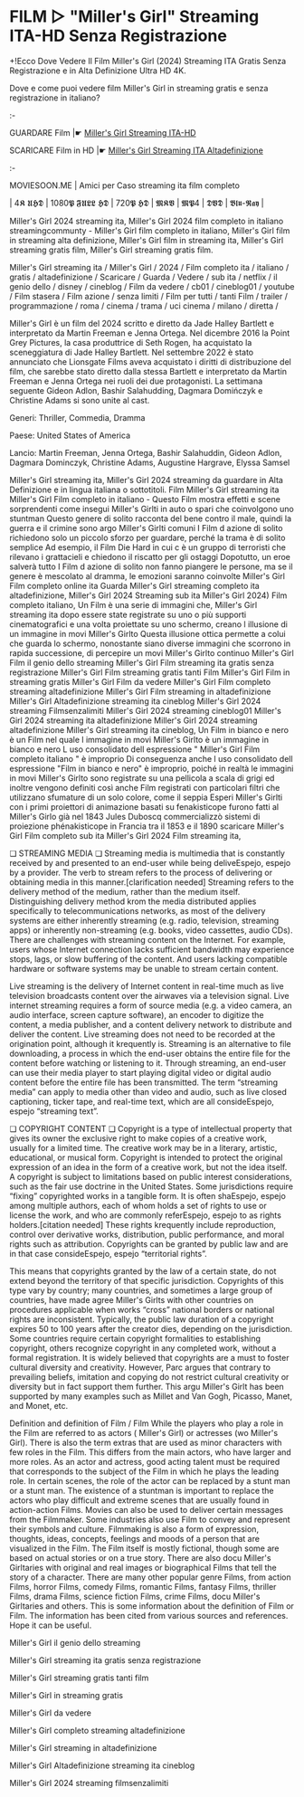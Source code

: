 # FILM ▷ "Miller's Girl" Streaming ITA-HD Senza Registrazione

+!Ecco Dove Vedere Il Film Miller's Girl (2024) Streaming ITA Gratis Senza Registrazione e in Alta Definizione Ultra HD 4K.

Dove e come puoi vedere film Miller's Girl in streaming gratis e senza registrazione in italiano?

:-

GUARDARE Film |☛ [Miller's Girl Streaming ITA-HD](https://moviesoon.me/it/film/millers-girl/1026436)

SCARICARE Film in HD |☛ [Miller's Girl Streaming ITA Altadefinizione](https://moviesoon.me/it/film/millers-girl/1026436)

:-

MOVIESOON.ME | Amici per Caso streaming ita film completo

| 4𝕶 𝖀𝕳𝕯 | 1080𝕻 𝕱𝖀𝕷𝕷 𝕳𝕯 | 720𝕻 𝕳𝕯 | 𝕸𝕶𝖁 | 𝕸𝕻4 | 𝕯𝖁𝕯 | 𝕭𝖑𝖚-𝕽𝖆𝖞 |

Miller's Girl 2024 streaming ita, Miller's Girl 2024 film completo in italiano streamingcommunty - Miller's Girl film completo in italiano, Miller's Girl film in streaming alta definizione, Miller's Girl film in streaming ita, Miller's Girl streaming gratis film, Miller's Girl streaming gratis film.

Miller's Girl streaming ita / Miller's Girl / 2024 / Film completo ita / italiano / gratis / altadefinizione / Scaricare / Guarda / Vedere / sub ita / netflix / il genio dello / disney / cineblog / Film da vedere / cb01 / cineblog01 / youtube / Film stasera / Film azione / senza limiti / Film per tutti / tanti Film / trailer / programmazione / roma / cinema / trama / uci cinema / milano / diretta /

Miller's Girl è un film del 2024 scritto e diretto da Jade Halley Bartlett e interpretato da Martin Freeman e Jenna Ortega. Nel dicembre 2016 la Point Grey Pictures, la casa produttrice di Seth Rogen, ha acquistato la sceneggiatura di Jade Halley Bartlett. Nel settembre 2022 è stato annunciato che Lionsgate Films aveva acquistato i diritti di distribuzione del film, che sarebbe stato diretto dalla stessa Bartlett e interpretato da Martin Freeman e Jenna Ortega nei ruoli dei due protagonisti. La settimana seguente Gideon Adlon, Bashir Salahudding, Dagmara Domińczyk e Christine Adams si sono unite al cast.

Generi: Thriller, Commedia, Dramma

Paese: United States of America

Lancio: Martin Freeman, Jenna Ortega, Bashir Salahuddin, Gideon Adlon, Dagmara Dominczyk, Christine Adams, Augustine Hargrave, Elyssa Samsel

Miller's Girl streaming ita, Miller's Girl 2024 streaming da guardare in Alta Definizione e in lingua italiana o sottotitoli. Film Miller's Girl streaming ita Miller's Girl Film completo in italiano - Questo Film mostra effetti e scene sorprendenti come insegui Miller's Girlti in auto o spari che coinvolgono uno stuntman Questo genere di solito racconta del bene contro il male, quindi la guerra e il crimine sono argo Miller's Girlti comuni I Film d azione di solito richiedono solo un piccolo sforzo per guardare, perché la trama è di solito semplice Ad esempio, il Film Die Hard in cui c è un gruppo di terroristi che rilevano i grattacieli e chiedono il riscatto per gli ostaggi Dopotutto, un eroe salverà tutto I Film d azione di solito non fanno piangere le persone, ma se il genere è mescolato al dramma, le emozioni saranno coinvolte Miller's Girl Film completo online ita Guarda Miller's Girl streaming completo ita altadefinizione, Miller's Girl 2024 Streaming sub ita Miller's Girl 2024) Film completo italiano, Un Film è una serie di immagini che, Miller's Girl streaming ita dopo essere state registrate su uno o più supporti cinematografici e una volta proiettate su uno schermo, creano l illusione di un immagine in movi Miller's Girlto Questa illusione ottica permette a colui che guarda lo schermo, nonostante siano diverse immagini che scorrono in rapida successione, di percepire un movi Miller's Girlto continuo Miller's Girl Film il genio dello streaming Miller's Girl Film streaming ita gratis senza registrazione Miller's Girl Film streaming gratis tanti Film Miller's Girl Film in streaming gratis Miller's Girl Film da vedere Miller's Girl Film completo streaming altadefinizione Miller's Girl Film streaming in altadefinizione Miller's Girl Altadefinizione streaming ita cineblog Miller's Girl 2024 streaming Filmsenzalimiti Miller's Girl 2024 streaming cineblog01 Miller's Girl 2024 streaming ita altadefinizione Miller's Girl 2024 streaming altadefinizione Miller's Girl streaming ita cineblog, Un Film in bianco e nero è un Film nel quale l immagine in movi Miller's Girlto è un immagine in bianco e nero L uso consolidato dell espressione " Miller's Girl Film completo italiano " è improprio Di conseguenza anche l uso consolidato dell espressione "Film in bianco e nero" è improprio, poiché in realtà le immagini in movi Miller's Girlto sono registrate su una pellicola a scala di grigi ed inoltre vengono definiti così anche Film registrati con particolari filtri che utilizzano sfumature di un solo colore, come il seppia Esperi Miller's Girlti con i primi proiettori di animazione basati su fenakisticope furono fatti al Miller's Girlo già nel 1843 Jules Duboscq commercializzò sistemi di proiezione phénakisticope in Francia tra il 1853 e il 1890 scaricare Miller's Girl Film completo sub ita Miller's Girl 2024 Film streaming ita,

❏ STREAMING MEDIA ❏ Streaming media is multimedia that is constantly received by and presented to an end-user while being deliveEspejo, espejo by a provider. The verb to stream refers to the process of delivering or obtaining media in this manner.[clarification needed] Streaming refers to the delivery method of the medium, rather than the medium itself. Distinguishing delivery method krom the media distributed applies specifically to telecommunications networks, as most of the delivery systems are either inherently streaming (e.g. radio, television, streaming apps) or inherently non-streaming (e.g. books, video cassettes, audio CDs). There are challenges with streaming content on the Internet. For example, users whose Internet connection lacks sufficient bandwidth may experience stops, lags, or slow buffering of the content. And users lacking compatible hardware or software systems may be unable to stream certain content.

Live streaming is the delivery of Internet content in real-time much as live television broadcasts content over the airwaves via a television signal. Live internet streaming requires a form of source media (e.g. a video camera, an audio interface, screen capture software), an encoder to digitize the content, a media publisher, and a content delivery network to distribute and deliver the content. Live streaming does not need to be recorded at the origination point, although it krequently is. Streaming is an alternative to file downloading, a process in which the end-user obtains the entire file for the content before watching or listening to it. Through streaming, an end-user can use their media player to start playing digital video or digital audio content before the entire file has been transmitted. The term “streaming media” can apply to media other than video and audio, such as live closed captioning, ticker tape, and real-time text, which are all consideEspejo, espejo “streaming text”.

❏ COPYRIGHT CONTENT ❏ Copyright is a type of intellectual property that gives its owner the exclusive right to make copies of a creative work, usually for a limited time. The creative work may be in a literary, artistic, educational, or musical form. Copyright is intended to protect the original expression of an idea in the form of a creative work, but not the idea itself. A copyright is subject to limitations based on public interest considerations, such as the fair use doctrine in the United States. Some jurisdictions require “fixing” copyrighted works in a tangible form. It is often shaEspejo, espejo among multiple authors, each of whom holds a set of rights to use or license the work, and who are commonly referEspejo, espejo to as rights holders.[citation needed] These rights krequently include reproduction, control over derivative works, distribution, public performance, and moral rights such as attribution. Copyrights can be granted by public law and are in that case consideEspejo, espejo “territorial rights”.

This means that copyrights granted by the law of a certain state, do not extend beyond the territory of that specific jurisdiction. Copyrights of this type vary by country; many countries, and sometimes a large group of countries, have made agree Miller's Girlts with other countries on procedures applicable when works “cross” national borders or national rights are inconsistent. Typically, the public law duration of a copyright expires 50 to 100 years after the creator dies, depending on the jurisdiction. Some countries require certain copyright formalities to establishing copyright, others recognize copyright in any completed work, without a formal registration. It is widely believed that copyrights are a must to foster cultural diversity and creativity. However, Parc argues that contrary to prevailing beliefs, imitation and copying do not restrict cultural creativity or diversity but in fact support them further. This argu Miller's Girlt has been supported by many examples such as Millet and Van Gogh, Picasso, Manet, and Monet, etc.

Definition and definition of Film / Film While the players who play a role in the Film are referred to as actors ( Miller's Girl) or actresses (wo Miller's Girl). There is also the term extras that are used as minor characters with few roles in the Film. This differs from the main actors, who have larger and more roles. As an actor and actress, good acting talent must be required that corresponds to the subject of the Film in which he plays the leading role. In certain scenes, the role of the actor can be replaced by a stunt man or a stunt man. The existence of a stuntman is important to replace the actors who play difficult and extreme scenes that are usually found in action-action Films. Movies can also be used to deliver certain messages from the Filmmaker. Some industries also use Film to convey and represent their symbols and culture. Filmmaking is also a form of expression, thoughts, ideas, concepts, feelings and moods of a person that are visualized in the Film. The Film itself is mostly fictional, though some are based on actual stories or on a true story. There are also docu Miller's Girltaries with original and real images or biographical Films that tell the story of a character. There are many other popular genre Films, from action Films, horror Films, comedy Films, romantic Films, fantasy Films, thriller Films, drama Films, science fiction Films, crime Films, docu Miller's Girltaries and others. This is some information about the definition of Film or Film. The information has been cited from various sources and references. Hope it can be useful.

Miller's Girl il genio dello streaming

Miller's Girl streaming ita gratis senza registrazione

Miller's Girl streaming gratis tanti film

Miller's Girl in streaming gratis

Miller's Girl da vedere

Miller's Girl completo streaming altadefinizione

Miller's Girl streaming in altadefinizione

Miller's Girl Altadefinizione streaming ita cineblog

Miller's Girl 2024 streaming filmsenzalimiti
